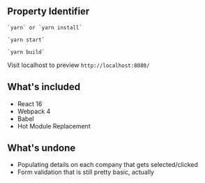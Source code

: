 ## Property Identifier

```Install dependencies
`yarn` or `yarn install`
```

```Development
`yarn start`
```

```Production
`yarn build`
```

Visit localhost to preview
`http://localhost:8080/`



## What's included

* React 16
* Webpack 4
* Babel
* Hot Module Replacement



## What's undone

* Populating details on each company that gets selected/clicked
* Form validation that is still pretty basic, actually
